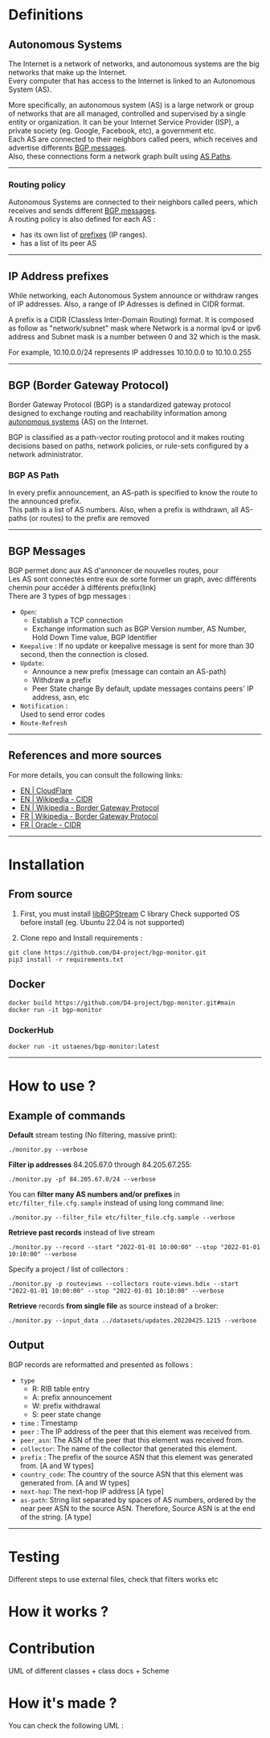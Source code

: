# Definitions

## Autonomous Systems

The Internet is a network of networks, and autonomous systems are the big networks that make up the Internet.  
Every computer that has access to the Internet is linked to an Autonomous System (AS).  

More specifically, an autonomous system (AS) is a large network or group of networks that are all managed, controlled and supervised by a single entity or organization. It can be your Internet Service Provider (ISP), a private society (eg. Google, Facebook, etc), a government etc.  
Each AS are connected to their neighbors called peers, which receives and advertise differents [BGP messages](#bgp-messages).  
Also, these connections form a network graph built using [AS Paths](#bgp-as-path).  

---

### Routing policy

Autonomous Systems are connected to their neighbors called peers, which receives and sends different [BGP messages](#bgp-messages).  
A routing policy is also defined for each AS :
- has its own list of [prefixes](#ip-address-prefixes) (IP ranges).
- has a list of its peer AS

---

## IP Address prefixes

While networking, each Autonomous System announce or withdraw ranges of IP addresses.
Also, a range of IP Adresses is defined in CIDR format.

A prefix is a CIDR (Classless Inter-Domain Routing) format.
It is composed as follow as "network/subnet" mask where Network is a normal ipv4 or ipv6 address and Subnet mask is a number between 0 and 32 which is the mask.

For example, 10.10.0.0/24 represents IP addresses 10.10.0.0 to 10.10.0.255

---

## BGP (Border Gateway Protocol)

Border Gateway Protocol (BGP) is a standardized gateway protocol designed to exchange routing and reachability information among [autonomous systems](#autonomous-systems) (AS) on the Internet.

BGP is classified as a path-vector routing protocol and it makes routing decisions based on paths, network policies, or rule-sets configured by a network administrator.

### BGP AS Path

In every prefix announcement, an AS-path is specified to know the route to the announced prefix.  
This path is a list of AS numbers.
Also, when a prefix is withdrawn, all AS-paths (or routes) to the prefix are removed

---

## BGP Messages

BGP permet donc aux AS d'annoncer de nouvelles routes, pour  
Les AS sont connectés entre eux de sorte former un graph, avec différents chemin pour accéder à différents préfix(link)  
There are 3 types of bgp messages :

- `Open`:
  - Establish a TCP connection
  - Exchange information such as BGP Version number, AS Number, Hold Down Time value, BGP Identifier
- `Keepalive` :
  If no update or keepalive message is sent for more than 30 second, then the connection is closed.
- `Update`:
  - Announce a new prefix (message can contain an AS-path)
  - Withdraw a prefix
  - Peer State change
  By default, update messages contains peers' IP address, asn, etc
- `Notification` :  
  Used to send error codes
- `Route-Refresh`

---

## References and more sources

For more details, you can consult the following links:

- [EN | CloudFlare](https://www.cloudflare.com/learning/network-layer/what-is-an-autonomous-system/)
- [EN | Wikipedia - CIDR](https://en.wikipedia.org/wiki/Classless_Inter-Domain_Routing)
- [EN | Wikipedia - Border Gateway Protocol](https://en.wikipedia.org/wiki/Border_Gateway_Protocol)
- [FR | Wikipedia - Border Gateway Protocol](https://fr.wikipedia.org/wiki/Border_Gateway_Protocol)
- [FR | Oracle - CIDR](https://docs.oracle.com/cd/E19957-01/820-2982/6nei1phfe/index.html)

---

# Installation

## From source

1. First, you must install [libBGPStream](https://bgpstream.caida.org/docs/install/bgpstream) C library
   Check supported OS before install (eg. Ubuntu 22.04 is not supported)  

2. Clone repo and Install requirements :

```shell
git clone https://github.com/D4-project/bgp-monitor.git
pip3 install -r requirements.txt
```

## Docker

```shell
docker build https://github.com/D4-project/bgp-monitor.git#main
docker run -it bgp-monitor
```

### DockerHub

```shell
docker run -it ustaenes/bgp-monitor:latest
```

---

# How to use ?

## Example of commands

**Default** stream testing (No filtering, massive print):

```shell
./monitor.py --verbose
```

**Filter ip addresses** 84.205.67.0 through 84.205.67.255:

```shell
./monitor.py -pf 84.205.67.0/24 --verbose
```

You can **filter many AS numbers and/or prefixes** in `etc/filter_file.cfg.sample` instead of using long command line:

```shell
./monitor.py --filter_file etc/filter_file.cfg.sample --verbose
```

**Retrieve past records** instead of live stream

```shell
./monitor.py --record --start "2022-01-01 10:00:00" --stop "2022-01-01 10:10:00" --verbose
```

Specify a project / list of collectors :

```shell
./monitor.py -p routeviews --collectors route-views.bdix --start "2022-01-01 10:00:00" --stop "2022-01-01 10:10:00" --verbose
```

**Retrieve** records **from single file** as source instead of a broker:

```shell
./monitor.py --input_data ../datasets/updates.20220425.1215 --verbose
```

## Output

BGP records are reformatted and presented as follows :

- `type`
  - R: RIB table entry
  - A: prefix announcement
  - W: prefix withdrawal
  - S: peer state change
- `time` : Timestamp
- `peer` : The IP address of the peer that this element was received from.
- `peer_asn`: The ASN of the peer that this element was received from.
- `collector`: The name of the collector that generated this element.
- `prefix` : The prefix of the source ASN that this element was generated from. [A and W types]
- `country_code`: The country of the source ASN that this element was generated from. [A and W types]
- `next-hop`: The next-hop IP address [A type]
- `as-path`: String list separated by spaces of AS numbers, ordered by the near peer ASN to the source ASN. Therefore, Source ASN is at the end of the string. [A type]

---

# Testing

Different steps to use external files, check that filters works etc

# How it works ?

# Contribution

UML of different classes + class docs + Scheme

# How it's made ?
You can check the following UML :